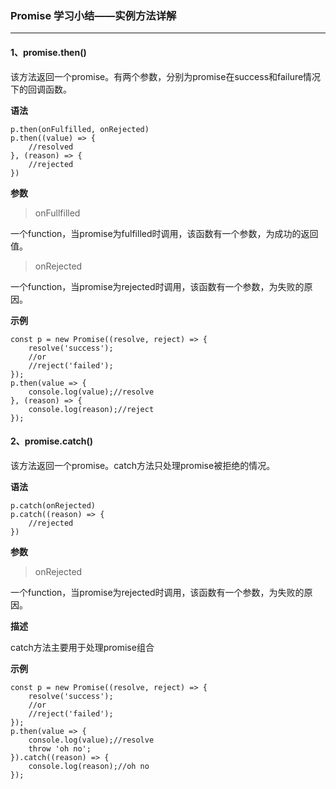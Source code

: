### Promise 学习小结——实例方法详解
***

#### 1、promise.then()
该方法返回一个promise。有两个参数，分别为promise在success和failure情况下的回调函数。

**语法**
```
p.then(onFulfilled, onRejected)
p.then((value) => {
    //resolved
}, (reason) => {
    //rejected
})
```
**参数**
> onFullfilled

一个function，当promise为fulfilled时调用，该函数有一个参数，为成功的返回值。

> onRejected

一个function，当promise为rejected时调用，该函数有一个参数，为失败的原因。

**示例**
```
const p = new Promise((resolve, reject) => {
    resolve('success');
    //or
    //reject('failed');
});
p.then(value => {
    console.log(value);//resolve
}, (reason) => {
    console.log(reason);//reject
});
```

#### 2、promise.catch()
该方法返回一个promise。catch方法只处理promise被拒绝的情况。

**语法**
```
p.catch(onRejected)
p.catch((reason) => {
    //rejected
})
```
**参数**
> onRejected

一个function，当promise为rejected时调用，该函数有一个参数，为失败的原因。

**描述**

catch方法主要用于处理promise组合

**示例**
```
const p = new Promise((resolve, reject) => {
    resolve('success');
    //or
    //reject('failed');
});
p.then(value => {
    console.log(value);//resolve
    throw 'oh no';
}).catch((reason) => {
    console.log(reason);//oh no
});
```
